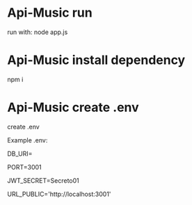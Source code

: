 # Api-Music run
run with: node app.js 

# Api-Music install dependency
 npm i
# Api-Music create .env
create .env

Example .env:

DB_URI=

PORT=3001 

JWT_SECRET=Secreto01 

URL_PUBLIC='http://localhost:3001'
